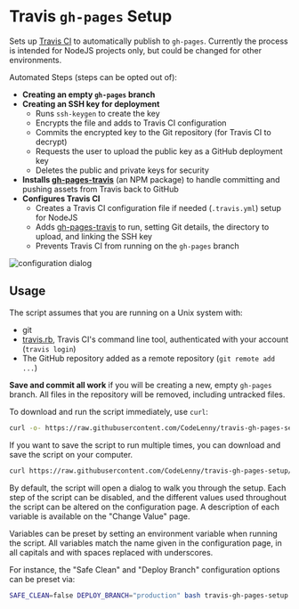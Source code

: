 # Travis `gh-pages` Setup

Sets up [Travis CI][] to automatically publish to `gh-pages`.
Currently the process is intended for NodeJS projects only, but could be changed for other environments.

Automated Steps (steps can be opted out of):
- **Creating an empty `gh-pages` branch**
- **Creating an SSH key for deployment**
  - Runs `ssh-keygen` to create the key
  - Encrypts the file and adds to Travis CI configuration
  - Commits the encrypted key to the Git repository (for Travis CI to decrypt)
  - Requests the user to upload the public key as a GitHub deployment key
  - Deletes the public and private keys for security
- **Installs [gh-pages-travis][]** (an NPM package) to handle committing and pushing assets from Travis back to GitHub
- **Configures Travis CI**
  - Creates a Travis CI configuration file if needed (`.travis.yml`) setup for NodeJS
  - Adds [gh-pages-travis][] to run, setting Git details, the directory to upload, and linking the SSH key
  - Prevents Travis CI from running on the `gh-pages` branch

![configuration dialog](https://cloud.githubusercontent.com/assets/9272847/25643554/769a8484-2f6e-11e7-8a08-cc042af30b13.png)


## Usage

The script assumes that you are running on a Unix system with:
- git
- [travis.rb][], Travis CI's command line tool, authenticated with your account (`travis login`)
- The GitHub repository added as a remote repository (`git remote add ...`)

**Save and commit all work** if you will be creating a new, empty `gh-pages` branch.
All files in the repository will be removed, including untracked files.

To download and run the script immediately, use `curl`:

```bash
curl -o- https://raw.githubusercontent.com/CodeLenny/travis-gh-pages-setup/master/travis-gh-pages-setup.sh | bash
```

If you want to save the script to run multiple times, you can download and save the script on your computer.

```bash
curl https://raw.githubusercontent.com/CodeLenny/travis-gh-pages-setup/master/travis-gh-pages-setup.sh -o ~/bin/travis-gh-pages-setup.sh
```

By default, the script will open a dialog to walk you through the setup.  Each step of the script can be disabled,
and the different values used throughout the script can be altered on the configuration page.
A description of each variable is available on the "Change Value" page.

Variables can be preset by setting an environment variable when running the script.  All variables match the name given
in the configuration page, in all capitals and with spaces replaced with underscores.

For instance, the "Safe Clean" and "Deploy Branch" configuration options can be preset via:

```bash
SAFE_CLEAN=false DEPLOY_BRANCH="production" bash travis-gh-pages-setup.sh
```

[Travis CI]: https://travis-ci.org/
[gh-pages-travis]: https://www.npmjs.com/package/gh-pages-travis
[travis.rb]: https://github.com/travis-ci/travis.rb
